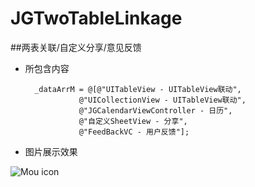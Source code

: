 # JGTwoTableLinkage
##两表关联/自定义分享/意见反馈
- 所包含内容
 
		_dataArrM = @[@"UITableView - UITableView联动",
                  @"UICollectionView - UITableView联动",
                  @"JGCalendarViewController - 日历",
                  @"自定义SheetView - 分享",
                  @"FeedBackVC - 用户反馈"];
                 
- 图片展示效果

![Mou icon](https://github.com/mengzhihun6/JGTwoTableLinkage/blob/master/TwoTableLinkage.gif)